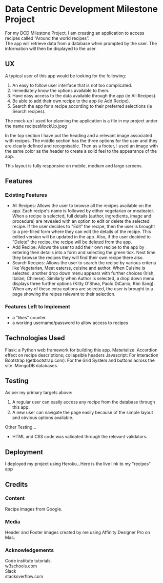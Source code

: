 # Data Centric Development Milestone Project
For my DCD Milestone Project, I am creating an application to access recipes called “Around the world recipes”.  
The app will retrieve data from a database when prompted by the user. The information will then be displayed to the user.

## UX
A typical user of this app would be looking for the following: 

1. An easy to follow user interface that is not too complicated.  
2. Immediately know the options available to them.  
3. Have easy access to the data available through the app (ie All Recipes).
4. Be able to add their own recipe to the app (ie Add Recipe).  
5. Search the app for a recipe according to their preferred selections (ie Search recipes).

The mock-up I used for planning the application is a file in my project under the name recipesMockUp.jpeg

In the top section I have put the heading and a relevant image associated with recipes.  The middle section has the three options for the user and they are clearly defined and recognisable. 
Then as a footer, I used an image with the same color as the header to create a solid feel to the appearance of the app. 

This layout is fully responsive on mobile, medium and large screens.


## Features
### Existing Features
- All Recipes: Allows the user to browse all the recipes available on the app. Each recipe's name is followed by either vegetarian or meateater. When a recipe is selected, full details (author, ingredients, image and procedure) are revealed with an option to edit or delete the selected recipe. If the user decides to "Edit" the recipe, then the user is brought to a pre-filled form where they can edit the details of the recipe. This edited version will be updated in the app. Also, if the user decided to "Delete" the recipe, the recipe will be deleted from the app.
- Add Recipe: Allows the user to add their own recipe to the app by entering their details into a form and selecting the green tick. Next time they browse the recipes they will find their own recipe there also.
- Search Recipes: Allows the user to search the recipe by various criteria like Vegetarian, Meat eaterss, cuisine and author. When Cuisine is selected, another drop down menu appears with further choices (Irish, Italian, Chinese). Similarly when Author is selected, a drop down menu displays three further options (Kitty O'Shea, Paolo DiCanio, Kim Sang). When any of these extra options are selected, the user is brought to a page showing the reipes relevant to their selection.

### Features Left to Implement
- a "likes" counter.
- a working username/password to allow access to recipes

## Technologies Used
Flask: a Python web framework for building this app.
Materialize: Accordion effect on recipe descriptions;  collapsible headers
Javascript: For interaction   
Bootstrap (getbootstrap.com): For the Grid System and buttons across the site.
MongoDB databases.

## Testing
As per my primary targets above:

1. A regular user can easily access any recipe from the database through this app.
2. A new user can navigate the page easily because of the simple layout and obvious options available.

Other Testing...

- HTML and CSS code was validated through the relevant validators.

## Deployment
I deployed my project using Heroku...Here is the live link to my "recipes" app 
## Credits
### Content
Recipe images from Google.

### Media
Header and Footer images created by me using Affinity Designer Pro on Mac.

### Acknowledgements
Code institute tutorials.  
w3schools.com  
Slack  
stackoverflow.com
